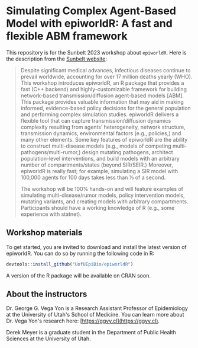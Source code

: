 # Simulating Complex Agent-Based Model with epiworldR: A fast and flexible ABM framework

This repository is for the Sunbelt 2023 workshop about `epiworldR`. Here is the description from the [Sunbelt website](https://www.insna.org/events/simulating-complex-agent-based-model-with-epiworldr-a-fast-and-flexible-abm-framework):
 
> Despite significant medical advances, infectious diseases continue to prevail worldwide, accounting for over 17 million deaths yearly (WHO). This workshop introduces epiworldR, an R package that provides a fast (C++ backend) and highly-customizable framework for building network-based transmission/diffusion agent-based models [ABM]. This package provides valuable information that may aid in making informed, evidence-based policy decisions for the general population and performing complex simulation studies. epiworldR delivers a flexible tool that can capture transmission/diffusion dynamics complexity resulting from agents’ heterogeneity, network structure, transmission dynamics, environmental factors (e.g., policies,) and many other elements. Some key features of epiworldR are the ability to construct multi-disease models (e.g., models of competing multi-pathogens/multi-rumor,) design mutating pathogens, architect population-level interventions, and build models with an arbitrary number of compartments/states (beyond SIR/SEIR.) Moreover, epiworldR is really fast; for example, simulating a SIR model with 100,000 agents for 100 days takes less than ⅓ of a second.
> 
> The workshop will be 100% hands-on and will feature examples of simulating multi-disease/rumor models, policy intervention models, mutating variants, and creating models with arbitrary compartments. Participants should have a working knowledge of R (e.g., some experience with statnet).

## Workshop materials

To get started, you are invited to download and install the latest version of epiworldR. You can do so by running the following code in R:

```r
devtools::install_github("UofUEpiBio/epiworldR")
```

A version of the R package will be available on CRAN soon.

## About the instructors

Dr. George G. Vega Yon is a Research Assistant Professor of Epidemiology at the University of Utah's School of Medicine. You can learn more about Dr. Vega Yon's research here: [https://ggvy.cl](https://ggvy.cl).

Derek Meyer is a graduate student in the Department of Public Health Sciences at the University of Utah.